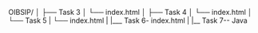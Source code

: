 OIBSIP/
│
├── Task 3
│   └── index.html
│
├── Task 4
│   └── index.html
│
└── Task 5
|    └── index.html
|
|___ Task 6- index.html
|
|__ Task 7-- Java
